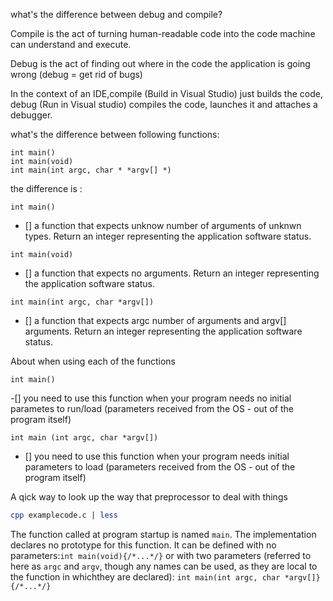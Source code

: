 what's the difference between debug and compile?

Compile is the act of turning human-readable code into the code machine can  understand and execute.

Debug is the act of finding out where in the code the application is going  wrong (debug = get rid of bugs)

In the context of an IDE,compile (Build in Visual Studio) just builds the   code, debug (Run in Visual studio) compiles the code, launches it and attaches a debugger.



what's the difference between following functions:
```
int main()
int main(void)
int main(int argc, char * *argv[] *)
```
the difference is :

`int main()`

- [] a function that expects unknow number of arguments of unknwn types. Return  an integer representing the application software status.

`int main(void)`

- [] a function that expects no arguments. Return an integer representing the    application software status.

`int main(int argc, char *argv[])`

- [] a function that expects argc number of arguments and argv[] arguments.      Return an integer representing the application software status.



About when using each of the functions

`int main()`

-[] you need to use this function when your program needs no initial parametes
  to run/load (parameters received from the OS - out of the program itself)

`int main (int argc, char *argv[])`

- [] you need to use this function when your program needs initial parameters     to load (parameters received from the OS - out of the program itself)

A qick way to look up the way that preprocessor to deal with things
```bash
cpp examplecode.c | less
```

The function called at program startup is named `main`. The implementation  declares no prototype for this function. It can be defined with no parameters:`int main(void){/*...*/}` or with two parameters (referred to here as `argc` and  `argv`, though any names can be used, as they are local to the function in whichthey are declared): `int main(int argc, char *argv[]}{/*...*/}`
